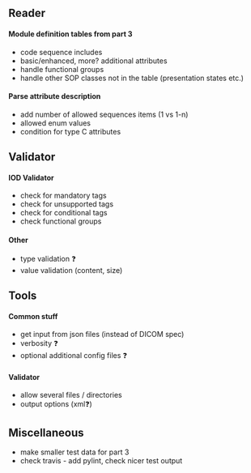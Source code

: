 ## Reader

#### Module definition tables from part 3
* code sequence includes
* basic/enhanced, more? additional attributes
* handle functional groups
* handle other SOP classes not in the table (presentation states etc.)

#### Parse attribute description
* add number of allowed sequences items (1 vs 1-n)
* allowed enum values
* condition for type C attributes

## Validator

#### IOD Validator
* check for mandatory tags
* check for unsupported tags
* check for conditional tags
* check functional groups

#### Other 
* type validation :question:
* value validation (content, size)

## Tools

#### Common stuff
* get input from json files (instead of DICOM spec)
* verbosity :question:
* optional additional config files :question:

#### Validator
* allow several files / directories
* output options (xml:question:)

## Miscellaneous
* make smaller test data for part 3
* check travis - add pylint, check nicer test output
